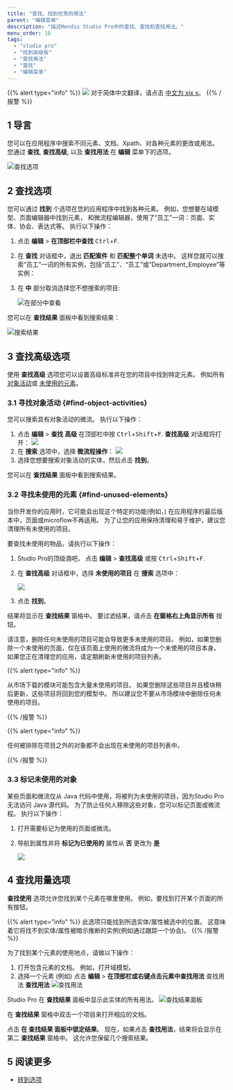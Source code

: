 ```yaml
---
title: "查找、找到优秀的用法"
parent: "编辑菜单"
description: "描述Mendix Studio Pro中的查找、查找和查找用法。"
menu_order: 10
tags:
  - "studio pro"
  - "找到高级版"
  - "查找用法"
  - "查找"
  - "编辑菜单"
---
```


{{% alert type="info" %}}
<img src="attachments/chinese-translation/china.png" style="display: inline-block; margin: 0" /> 对于简体中文翻译，请点击 [中文为 xix x](https://cdn.mendix.tencent-cloud.com/documentation/refguide8/find-and-find-advanced.pdf)。
{{% /报警 %}}

## 1 导言

您可以在应用程序中搜索不同元素、文档、Xpath、对各种元素的更改或用法。  您通过 **查找**, **查找高级**, 以及 **查找用法** 在 **编辑** 菜单下的选项。

![查找选项](attachments/find-and-find-advanced/find-options.jpg)

## 2 查找选项

您可以通过 **找到** 个选项在您的应用程序中找到各种元素。 例如，您想要在域模型、页面编辑器中找到元素， 和微流程编辑器，使用了“员工”一词：页面、实体、协会、表达式等。 执行以下操作：

1. 点击 **编辑** > **在顶部栏中查找** <kbd>Ctrl</kbd>+<kbd>F</kbd>.

2. 在 **查找** 对话框中，退出 **匹配案件** 和 **匹配整个单词** 未选中。 这样您就可以搜索“员工”一词的所有实例，包括“员工”、“员工”或“Department_Employee”等实例：

3. 在 **中** 部分取消选择您不想搜索的项目:

   ![在部分中查看](attachments/find-and-find-advanced/look-in.jpg)

您可以在 **查找结果** 面板中看到搜索结果：

![搜索结果](attachments/find-and-find-advanced/search-results.jpg)

## 3 查找高级选项

使用 **查找高级** 选项您可以设置高级标准并在您的项目中找到特定元素。 例如所有 [对象活动](#find-object-activities)或 [未使用的元素](#find-unused-elements)。

### 3.1 寻找对象活动 {#find-object-activities}

您可以搜索具有对象活动的微流。 执行以下操作：

1.  点击 **编辑** > **查找** **高级** 在顶部栏中按 <kbd>Ctrl</kbd>+<kbd>Shift</kbd>+<kbd>F</kbd>. **查找高级** 对话框将打开： ![](attachments/find-and-find-advanced/find-advanced-dialog-box.png)
3.  在 **搜索** 选项中，选择 **微流程操作**： ![](attachments/find-and-find-advanced/search-for-microflow-actions.png)
3.  选择您想要搜索对象活动的实体，然后点击 **找到**。

您可以在 **查找结果** 面板中看到搜索结果。

### 3.2 寻找未使用的元素 {#find-unused-elements}

当你开发你的应用时，它可能会出现这个特定的功能(例如，) 在应用程序的最后版本中，页面或microflow不再适用。 为了让您的应用保持清理和易于维护，建议您清理所有未使用的项目。

要查找未使用的物品，请执行以下操作：

1. Studio Pro的顶级酒吧， 点击 **编辑** > **查找高级** 或按 <kbd>Ctrl</kbd>+<kbd>Shift</kbd>+<kbd>F</kbd>.

2. 在 **查找高级** 对话框中，选择 **未使用的项目** 在 **搜索** 选项中：

   ![](attachments/find-and-find-advanced/search-for-unused-items.png)

3. 点击 **找到**。

结果将显示在 **查找结果** 窗格中。 要过滤结果，请点击 **在窗格右上角显示所有** 按钮。

请注意，删除任何未使用的项目可能会导致更多未使用的项目。 例如，如果您删除一个未使用的页面，仅在该页面上使用的微流将成为一个未使用的项目本身。 如果您正在清理您的应用，请定期刷新未使用的项目列表。

{{% alert type="info" %}}

从市场下载的模块可能包含大量未使用的项目。 如果您删除这些项目并且模块稍后更新，这些项目将回到您的模型中。 所以建议您不要从市场模块中删除任何未使用的项目。

{{% /报警 %}}

{{% alert type="info" %}}

任何被排除在项目之外的对象都不会出现在未使用的项目列表中。

{{% /报警 %}}

### 3.3 标记未使用的对象

某些页面和微流仅从 Java 代码中使用，将被列为未使用的项目，因为Studio Pro 无法访问 Java 源代码。 为了防止任何人移除这些对象，您可以标记页面或微流程。 执行以下操作：

1. 打开需要标记为使用的页面或微流。

2. 导航到属性并将 **标记为已使用的** 属性从 **否** 更改为 **是**

   ![](attachments/find-and-find-advanced/mark-as-used-property.png)

## 4 查找用量选项

**查找使用** 选项允许您找到某个元素在哪里使用。 例如，要找到打开某个页面的所有按钮。

{{% alert type="info" %}}
此选项只能找到所选实体/属性被选中的位置。 这意味着它将找不到实体/属性被暗示推断的实例(例如通过跟踪一个协会)。
{{% /报警 %}}

为了找到某个元素的使用地点，请做以下操作：

1. 打开包含元素的文档。 例如，打开域模型。
2. 选择一个元素 (例如) 点击 **编辑** > **在顶部栏或右键点击元素中查找用法** 查找用法 **查找用法** ![查找用法](attachments/find-and-find-advanced/find-usages.png)

Studio Pro 在 **查找结果** 面板中显示此实体的所有用法。 ![查找结果面板](attachments/find-and-find-advanced/found-usages.png)

在 **查找结果** 窗格中双击一个项目来打开相应的文档。

点击 **在 **查找结果** 面板中锁定结果**。 现在，如果点击 **查找用法**，结果将会显示在第二 **查找结果** 窗格中。 这允许您保留几个搜索结果。

## 5 阅读更多

* [转到选项](go-to-option)
